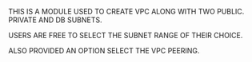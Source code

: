 THIS IS A MODULE USED TO CREATE VPC ALONG WITH TWO PUBLIC. PRIVATE AND DB SUBNETS. 

USERS ARE FREE TO SELECT THE SUBNET RANGE OF THEIR CHOICE. 

ALSO PROVIDED AN OPTION SELECT THE VPC PEERING. 


